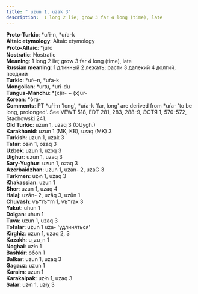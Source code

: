 ```yaml
---
title: " uzun 1, uzak 3"
description:  1 long 2 lie; grow 3 far 4 long (time), late
---
```


<strong>Proto-Turkic</strong>:  *uŕɨ-n, *uŕa-k<br>
<strong>Altaic etymology</strong>:  Altaic etymology<br>
<strong> Proto-Altaic</strong>:  *i̯uŕo<br>
<strong>Nostratic</strong>:  Nostratic<br>
<strong>Meaning</strong>:  1 long 2 lie; grow 3 far 4 long (time), late<br>
<strong>Russian meaning</strong>:  1 длинный 2 лежать; расти 3 далекий 4 долгий, поздний<br>
<strong>Turkic</strong>:  *uŕɨ-n, *uŕa-k<br>
<strong>Mongolian</strong>:  *urtu, *uri-du<br>
<strong>Tungus-Manchu</strong>:  *(x)ir- ~ (x)ür-<br>
<strong>Korean</strong>:  *òrá-<br>
<strong>Comments</strong>:  PT *uŕɨ-n 'long', *uŕa-k 'far, long' are derived from *uŕa- 'to be long, prolonged'. See VEWT 518, EDT 281, 283, 288-9, ЭСТЯ 1, 570-572, Stachowski 241.<br>
<strong>Old Turkic</strong>:  uzun 1, uzaq 3 (OUygh.)<br>
<strong>Karakhanid</strong>:  uzun 1 (MK, KB), uzaq (MK) 3<br>
<strong>Turkish</strong>:  uzun 1, uzak 3<br>
<strong>Tatar</strong>:  ozɨn 1, ozaq 3<br>
<strong>Uzbek</strong>:  uzun 1, uzɔq 3<br>
<strong>Uighur</strong>:  uzun 1, uzaq 3<br>
<strong>Sary-Yughur</strong>:  uzun 1, ozaq 3<br>
<strong>Azerbaidzhan</strong>:  uzun 1, uzan- 2, uzaG 3<br>
<strong>Turkmen</strong>:  uzɨ̄n 1, uzaq 3<br>
<strong>Khakassian</strong>:  uzun 1<br>
<strong>Shor</strong>:  uzun 1, uzaq 4<br>
<strong>Halaj</strong>:  uzān- 2, uzāq 3, uzụ̄n 1<br>
<strong>Chuvash</strong>:  vъʷrъʷm 1, vъʷrax 3<br>
<strong>Yakut</strong>:  uhun 1<br>
<strong>Dolgan</strong>:  uhun 1<br>
<strong>Tuva</strong>:  uzun 1, uzaq 3<br>
<strong>Tofalar</strong>:  uzun 1 uza- 'удлиняться'<br>
<strong>Kirghiz</strong>:  uzun 1, uzaq 2, 3<br>
<strong>Kazakh</strong>:  u_zu_n 1<br>
<strong>Noghai</strong>:  uzɨn 1<br>
<strong>Bashkir</strong>:  oδon 1<br>
<strong>Balkar</strong>:  uzun 1, uzaq 3<br>
<strong>Gagauz</strong>:  uzun 1<br>
<strong>Karaim</strong>:  uzun 1<br>
<strong>Karakalpak</strong>:  uzɨn 1, uzaq 3<br>
<strong>Salar</strong>:  uzɨn 1, uzɨχ 3<br>


